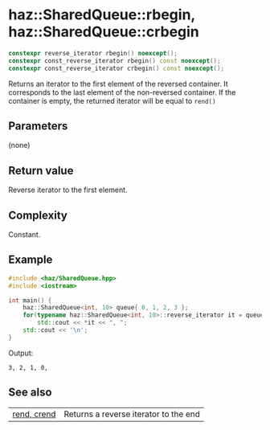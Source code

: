 # **haz::SharedQueue::rbegin, haz::SharedQueue::crbegin**

```cpp
constexpr reverse_iterator rbegin() noexcept();
constexpr const_reverse_iterator rbegin() const noexcept();
constexpr const_reverse_iterator crbegin() const noexcept();
```

Returns an iterator to the first element of the reversed container. It corresponds to the last element of the non-reversed container.
If the container is empty, the returned iterator will be equal to `rend()`

## Parameters
(none)

## Return value
Reverse iterator to the first element.

## Complexity
Constant.

## Example

```cpp
#include <haz/SharedQueue.hpp>
#include <iostream>

int main() {
    haz::SharedQueue<int, 10> queue{ 0, 1, 2, 3 };
    for(typename haz::SharedQueue<int, 10>::reverse_iterator it = queue.rbegin(); it != queue.rend(); ++it)
        std::cout << *it << ", ";
    std::cout << '\n';
}
```
Output:
```
3, 2, 1, 0,
```

## See also
|||
| ---:| --- |
| [rend, crend](rend.md) | Returns a reverse iterator to the end |

